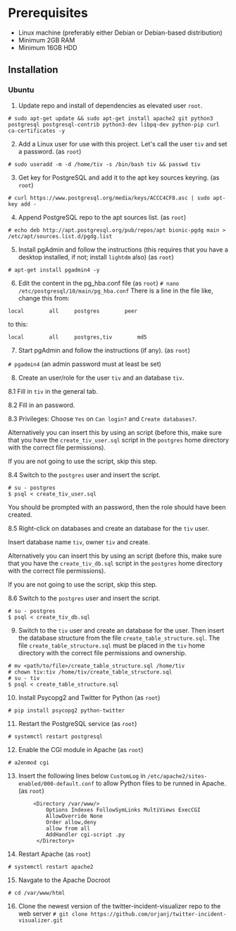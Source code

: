 # Prerequisites

* Linux machine (preferably either Debian or Debian-based distribution)
* Minimum 2GB RAM
* Minimum 16GB HDD

Installation
---------------
### Ubuntu
1. Update repo and install of dependencies as elevated user ``root``.

``# sudo apt-get update && sudo apt-get install apache2 git python3 postgresql postgresql-contrib python3-dev libpq-dev python-pip curl ca-certificates -y``

2. Add a Linux user for use with this project. Let's call the user ``tiv`` and set a password. (as ``root``)

``# sudo useradd -m -d /home/tiv -s /bin/bash tiv && passwd tiv``

3. Get key for PostgreSQL and add it to the apt key sources keyring. (as ``root``)

``# curl https://www.postgresql.org/media/keys/ACCC4CF8.asc | sudo apt-key add -``

4. Append PostgreSQL repo to the apt sources list. (as ``root``)

``# echo deb http://apt.postgresql.org/pub/repos/apt bionic-pgdg main > /etc/apt/sources.list.d/pgdg.list``

5. Install pgAdmin and follow the instructions (this requires that you have a desktop installed, if not; install `lightdm` also) (as ``root``)

``# apt-get install pgadmin4 -y``

6. Edit the content in the pg_hba.conf file (as ``root``)
``# nano /etc/postgresql/10/main/pg_hba.conf``
There is a line in the file like, change this from:

```local		all		postgres		peer```

to this:

```local		all		postgres,tiv		md5```

7. Start pgAdmin and follow the instructions (if any). (as ``root``)

``# pgadmin4`` (an admin password must at least be set)

8. Create an user/role for the user `tiv` and an database `tiv`.

8.1 Fill in `tiv` in the general tab.

8.2 Fill in an password.

8.3 Privileges: Choose `Yes` on `Can login?` and `Create databases?`.


Alternatively you can insert this by using an script (before this, make sure that you have the `create_tiv_user.sql` script in the `postgres` home directory with the correct file permissions).

If you are not going to use the script, skip this step.

8.4 Switch to the `postgres` user and insert the script.

```
# su - postgres
$ psql < create_tiv_user.sql
```

You should be prompted with an password, then the role should have been created.

8.5 Right-click on databases and create an database for the `tiv` user.

Insert database name `tiv`, owner `tiv` and create.


Alternatively you can insert this by using an script (before this, make sure that you have the `create_tiv_db.sql` script in the `postgres` home directory with the correct file permissions).

If you are not going to use the script, skip this step.

8.6 Switch to the `postgres` user and insert the script.

```
# su - postgres
$ psql < create_tiv_db.sql
```

9. Switch to the `tiv` user and create an database for the user. Then insert the database structure from the file `create_table_structure.sql`. The file `create_table_structure.sql` must be placed in the `tiv` home directory with the correct file permissions and ownership.

```
# mv <path/to/file>/create_table_structure.sql /home/tiv
# chown tiv:tiv /home/tiv/create_table_structure.sql
# su - tiv
$ psql < create_table_structure.sql
```

10. Install Psycopg2 and Twitter for Python (as ``root``)

``# pip install psycopg2 python-twitter``

11. Restart the PostgreSQL service (as ``root``)

``# systemctl restart postgresql``

12. Enable the CGI module in Apache (as ``root``)

``# a2enmod cgi``

13. Insert the following lines below ``CustomLog`` in ``/etc/apache2/sites-enabled/000-default.conf`` to allow Python files to be runned in Apache. (as ``root``)

```
        <Directory /var/www/>
            Options Indexes FollowSymLinks MultiViews ExecCGI
            AllowOverride None
            Order allow,deny
            allow from all
            AddHandler cgi-script .py
         </Directory>
```

14. Restart Apache (as ``root``)

``# systemctl restart apache2``

15. Navgate to the Apache Docroot

``# cd /var/www/html``

16. Clone the newest version of the twitter-incident-visualizer repo to the web server
``# git clone https://github.com/orjanj/twitter-incident-visualizer.git``
